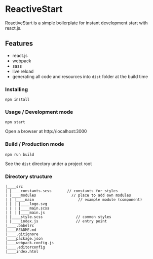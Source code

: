 # ReactiveStart

ReactiveStart is a simple boilerplate for instant development start with react.js.

## Features
* react.js
* webpack
* sass
* live reload
* generating all code and resources into `dist` folder at the build time

### Installing
```
npm install
```

### Usage / Development mode
```
npm start
```

Open a browser at http://localhost:3000

### Build / Production mode
```
npm run build
```

See the `dist` directory under a project root

### Directory structure 
```
|____src
| |____constants.scss       // constants for styles
| |____modules                // place to add own modules
| | |____main                    // example module (component)
| | | |____logo.svg
| | | |____main.scss
| | | |____main.js
| |____style.scss               // common styles
| |____index.js                 // entry point
|____.babelrc
|____README.md
|____.gitignore
|____package.json
|____webpack.config.js
|____.editorconfig
|____index.html
```
